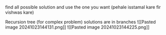 find all possible solution and use the one you want 
(pehale isstamal kare fir vishwas kare)

Recursion tree (for complex problem)
solutions are in branches 
![[Pasted image 20241023144131.png]]
![[Pasted image 20241023144225.png]]


